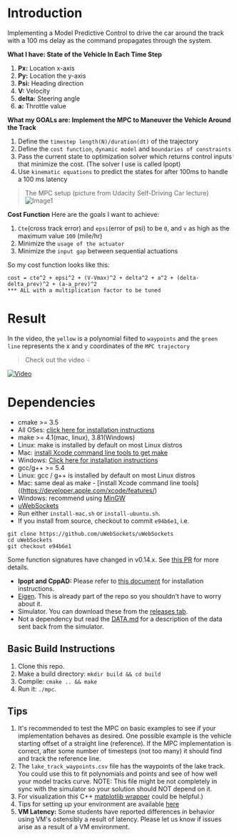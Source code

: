 # Introduction
Implementing a Model Predictive Control to drive the car around the track with a 100 ms delay as the command propagates through the system. 

__What I have: State of the Vehicle In Each Time Step__
1. __Px:__ Location x-axis
2. __Py:__ Location the y-axis
3. __Psi:__ Heading direction
4. __V:__ Velocity
5. __delta:__ Steering angle
6. __a:__ Throttle value

__What my GOALs are: Implement the MPC to Maneuver the Vehicle Around the Track__
1. Define the `timestep length(N)/duration(dt)` of the trajectory
2. Define the `cost function`, `dynamic model` and `boundaries of constraints`
3. Pass the current state to optimization solver which returns control inputs that minimize the cost. (The solver I use is called Ipopt)
4. Use `kinematic equations` to predict the states for after 100ms to handle a 100 ms latency
> The MPC setup (picture from Udacity Self-Driving Car lecture)
![Image1](https://github.com/WenHsu1203/MPC/blob/master/photos/MPC%20steps.png?raw=true)

__Cost Function__
Here are the goals I want to achieve:
1. `Cte`(cross track error) and `epsi`(error of psi) to be `0`, and `v` as high as the maximum value `100` (mile/hr)
2. Minimize the `usage of the actuator`
3. Minimize the `input gap` between sequential actuations

So my cost function looks like this:
```
cost = cte^2 + epsi^2 + (V-Vmax)^2 + delta^2 + a^2 + (delta-delta_prev)^2 + (a-a_prev)^2
*** ALL with a multiplication factor to be tuned
```

# Result
In the video, the `yellow` is a polynomial fiited to `waypoints` and the `green line` represents the x and y coordinates of the `MPC trajectory`
> Check out the video ☟

[![Video](http://img.youtube.com/vi/AjmDGNPcCFo/0.jpg)](http://www.youtube.com/watch?v=AjmDGNPcCFo "Model Predictive Control")

# Dependencies
* cmake >= 3.5
* All OSes: [click here for installation instructions](https://cmake.org/install/)
* make >= 4.1(mac, linux), 3.81(Windows)
* Linux: make is installed by default on most Linux distros
* Mac: [install Xcode command line tools to get make](https://developer.apple.com/xcode/features/)
* Windows: [Click here for installation instructions](http://gnuwin32.sourceforge.net/packages/make.htm)
* gcc/g++ >= 5.4
* Linux: gcc / g++ is installed by default on most Linux distros
* Mac: same deal as make - [install Xcode command line tools]((https://developer.apple.com/xcode/features/)
* Windows: recommend using [MinGW](http://www.mingw.org/)
* [uWebSockets](https://github.com/uWebSockets/uWebSockets)
* Run either `install-mac.sh` or `install-ubuntu.sh`.
* If you install from source, checkout to commit `e94b6e1`, i.e.
```
git clone https://github.com/uWebSockets/uWebSockets
cd uWebSockets
git checkout e94b6e1
```
Some function signatures have changed in v0.14.x. See [this PR](https://github.com/udacity/CarND-MPC-Project/pull/3) for more details.

* **Ipopt and CppAD:** Please refer to [this document](https://github.com/udacity/CarND-MPC-Project/blob/master/install_Ipopt_CppAD.md) for installation instructions.
* [Eigen](http://eigen.tuxfamily.org/index.php?title=Main_Page). This is already part of the repo so you shouldn't have to worry about it.
* Simulator. You can download these from the [releases tab](https://github.com/udacity/self-driving-car-sim/releases).
* Not a dependency but read the [DATA.md](./DATA.md) for a description of the data sent back from the simulator.


## Basic Build Instructions

1. Clone this repo.
2. Make a build directory: `mkdir build && cd build`
3. Compile: `cmake .. && make`
4. Run it: `./mpc`.

## Tips

1. It's recommended to test the MPC on basic examples to see if your implementation behaves as desired. One possible example is the vehicle starting offset of a straight line (reference). If the MPC implementation is correct, after some number of timesteps
(not too many) it should find and track the reference line.
2. The `lake_track_waypoints.csv` file has the waypoints of the lake track. You could use this to fit polynomials and points and see of how well your model tracks curve. NOTE: This file might be not completely in sync with the simulator so your solution should NOT depend on it.
3. For visualization this C++ [matplotlib wrapper](https://github.com/lava/matplotlib-cpp) could be helpful.)
4.  Tips for setting up your environment are available [here](https://classroom.udacity.com/nanodegrees/nd013/parts/40f38239-66b6-46ec-ae68-03afd8a601c8/modules/0949fca6-b379-42af-a919-ee50aa304e6a/lessons/f758c44c-5e40-4e01-93b5-1a82aa4e044f/concepts/23d376c7-0195-4276-bdf0-e02f1f3c665d)
5. **VM Latency:** Some students have reported differences in behavior using VM's ostensibly a result of latency.  Please let us know if issues arise as a result of a VM environment.
